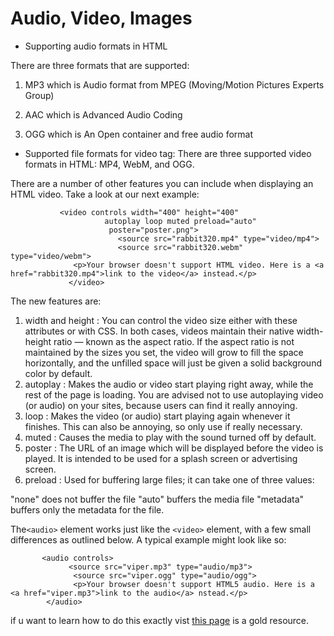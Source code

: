 # Audio, Video, Images

- Supporting audio formats in HTML

There are three formats that are supported: 

1. MP3 which is Audio format from MPEG (Moving/Motion Pictures Experts Group)

2. AAC which is Advanced Audio Coding

3. OGG which is An Open container and free audio format

- Supported file formats for video tag:
There are three supported video formats in HTML: MP4, WebM, and OGG.

There are a number of other features you can include when displaying an HTML video. Take a look at our next example:

               <video controls width="400" height="400"
                         autoplay loop muted preload="auto"
                          poster="poster.png">
                            <source src="rabbit320.mp4" type="video/mp4">
                            <source src="rabbit320.webm" type="video/webm">
                  <p>Your browser doesn't support HTML video. Here is a <a href="rabbit320.mp4">link to the video</a> instead.</p>
                 </video>

The new features are:

1. width and height : You can control the video size either with these attributes or with CSS. In both cases, videos maintain their native width-height ratio — known as the aspect ratio. If the aspect ratio is not maintained by the sizes you set, the video will grow to fill the space horizontally, and the unfilled space will just be given a solid background color by default.
2. autoplay : Makes the audio or video start playing right away, while the rest of the page is loading. You are advised not to use autoplaying video (or audio) on your sites, because users can find it really annoying.
3. loop : Makes the video (or audio) start playing again whenever it finishes. This can also be annoying, so only use if really necessary.
4. muted : Causes the media to play with the sound turned off by default.
5. poster : The URL of an image which will be displayed before the video is played. It is intended to be used for a splash screen or advertising screen.
6. preload : Used for buffering large files; it can take one of three values:

"none" does not buffer the file
"auto" buffers the media file
"metadata" buffers only the metadata for the file.

The`<audio>` element works just like the `<video>` element, with a few small differences as outlined below. A typical example might look like so:

           <audio controls>
                 <source src="viper.mp3" type="audio/mp3">
                  <source src="viper.ogg" type="audio/ogg">
                  <p>Your browser doesn't support HTML5 audio. Here is a <a href="viper.mp3">link to the audio</a> nstead.</p>
            </audio>


if u want to learn how to do this exactly vist [ this page](https://www.google.jo/url?sa=i&url=https%3A%2F%2Fwww.youtube.com%2Fwatch%3Fv%3DLGL-ggEzECc&psig=AOvVaw058zoDc8h0c07k_rLofFnI&ust=1628464132131000&source=images&cd=vfe&ved=0CAsQjhxqFwoTCMDD7OuDoPICFQAAAAAdAAAAABAD) is a gold resource.
